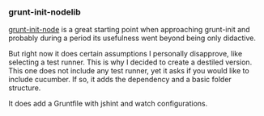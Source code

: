 ### grunt-init-nodelib ###

[grunt-init-node][1] is a great starting point when approaching grunt-init and probably during a period its usefulness went beyond being only didactive.

But right now it does certain assumptions I personally disapprove, like selecting a test runner. This is why I decided to create a destiled version. This one does not include any test runner, yet it asks if you would like to include cucumber. If so, it adds the dependency and a basic folder structure.

It does add a Gruntfile with jshint and watch configurations.

[1]: https://github.com/gruntjs/grunt-init-node